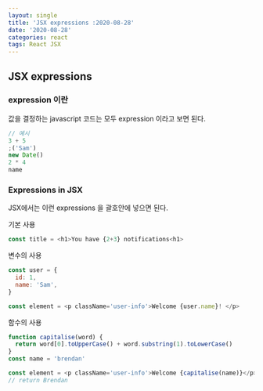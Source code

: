 ```yaml
---
layout: single
title: 'JSX expressions :2020-08-28'
date: '2020-08-28'
categories: react
tags: React JSX
---
```


## JSX expressions

### expression 이란

값을 결정하는 javascript 코드는 모두 expression 이라고 보면 된다.

```javascript
// 예시
3 + 5
;('Sam')
new Date()
2 * 4
name
```

### Expressions in JSX

JSX에서는 이런 expressions 을 괄호안에 넣으면 된다.

기본 사용

```javascript
const title = <h1>You have {2+3} notifications<h1>
```

변수의 사용

```javascript
const user = {
  id: 1,
  name: 'Sam',
}

const element = <p className='user-info'>Welcome {user.name}! </p>
```

함수의 사용

```javascript
function capitalise(word) {
  return word[0].toUpperCase() + word.substring(1).toLowerCase()
}
const name = 'brendan'

const element = <p className='user-info'>Welcome {capitalise(name)}</p>
// return Brendan
```
